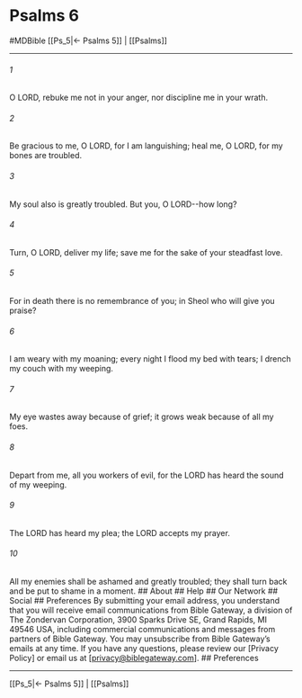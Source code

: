 # Psalms 6
#MDBible
[[Ps_5|← Psalms 5]] | [[Psalms]]

***


###### 1 
O LORD, rebuke me not in your anger, nor discipline me in your wrath. 

###### 2 
Be gracious to me, O LORD, for I am languishing; heal me, O LORD, for my bones are troubled. 

###### 3 
My soul also is greatly troubled. But you, O LORD--how long? 

###### 4 
Turn, O LORD, deliver my life; save me for the sake of your steadfast love. 

###### 5 
For in death there is no remembrance of you; in Sheol who will give you praise? 

###### 6 
I am weary with my moaning; every night I flood my bed with tears; I drench my couch with my weeping. 

###### 7 
My eye wastes away because of grief; it grows weak because of all my foes. 

###### 8 
Depart from me, all you workers of evil, for the LORD has heard the sound of my weeping. 

###### 9 
The LORD has heard my plea; the LORD accepts my prayer. 

###### 10 
All my enemies shall be ashamed and greatly troubled; they shall turn back and be put to shame in a moment. ## About ## Help ## Our Network ## Social ## Preferences By submitting your email address, you understand that you will receive email communications from Bible Gateway, a division of The Zondervan Corporation, 3900 Sparks Drive SE, Grand Rapids, MI 49546 USA, including commercial communications and messages from partners of Bible Gateway. You may unsubscribe from Bible Gateway&rsquo;s emails at any time. If you have any questions, please review our [Privacy Policy] or email us at [privacy@biblegateway.com]. ## Preferences

***

[[Ps_5|← Psalms 5]] | [[Psalms]]
